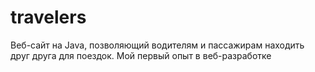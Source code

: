 # travelers
Веб-сайт на Java, позволяющий водителям и пассажирам находить друг друга для поездок. Мой первый опыт в веб-разработке
